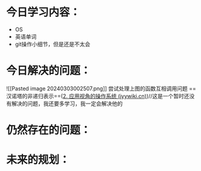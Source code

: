 # 今日学习内容：  
- OS
- 英语单词
- git操作小细节，但是还是不太会
# 今日解决的问题： 
![[Pasted image 20240303002507.png]]
 尝试处理上图的函数互相调用问题
 ==汉诺塔的非递归表示==([2. 应用视角的操作系统 (jyywiki.cn)](https://jyywiki.cn/OS/2023/build/lect2.ipynb.html))//这是一个暂时还没有解决的问题，我还要多学习，我一定会解决他的
# 仍然存在的问题：  
# 未来的规划：  
